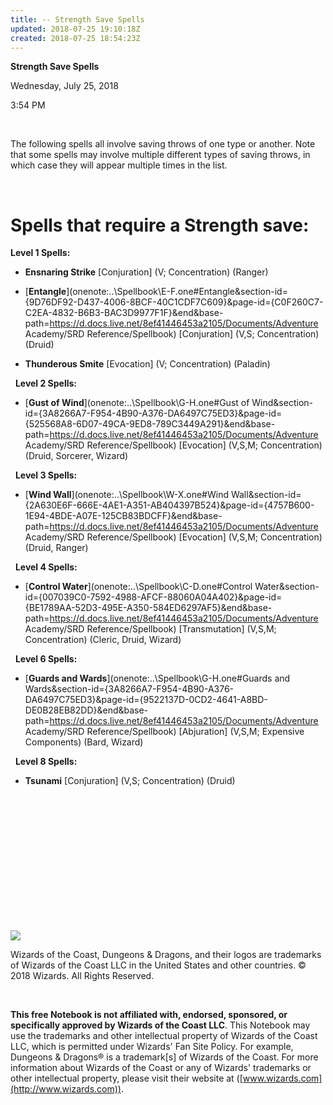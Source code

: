 ```yaml
---
title: -- Strength Save Spells
updated: 2018-07-25 19:10:18Z
created: 2018-07-25 18:54:23Z
---
```


**Strength Save Spells**

Wednesday, July 25, 2018

3:54 PM

 

The following spells all involve saving throws of one type or another. Note that some spells may involve multiple different types of saving throws, in which case they will appear multiple times in the list.

 

# **Spells that require a Strength save:**

**Level 1 Spells:**

-   **Ensnaring Strike** \[Conjuration\] (V; Concentration) (Ranger)

-   [**Entangle**](onenote:..\\Spellbook\\E-F.one#Entangle&section-id={9D76DF92-D437-4006-8BCF-40C1CDF7C609}&page-id={C0F260C7-C2EA-4832-B6B3-BAC3D9977F1F}&end&base-path=https://d.docs.live.net/8ef41446453a2105/Documents/Adventure Academy/SRD Reference/Spellbook) \[Conjuration\] (V,S; Concentration) (Druid)

-   **Thunderous Smite** \[Evocation\] (V; Concentration) (Paladin)

 
**Level 2 Spells:**

-   [**Gust of Wind**](onenote:..\\Spellbook\\G-H.one#Gust of Wind&section-id={3A8266A7-F954-4B90-A376-DA6497C75ED3}&page-id={525568A8-6D07-49CA-9ED8-789C3449A291}&end&base-path=https://d.docs.live.net/8ef41446453a2105/Documents/Adventure Academy/SRD Reference/Spellbook) \[Evocation\] (V,S,M; Concentration) (Druid, Sorcerer, Wizard)

 
**Level 3 Spells:**

-   [**Wind Wall**](onenote:..\\Spellbook\\W-X.one#Wind Wall&section-id={2A630E6F-666E-4AE1-A351-AB404397B524}&page-id={4757B600-1E94-4BDE-A07E-125CB83BDCFF}&end&base-path=https://d.docs.live.net/8ef41446453a2105/Documents/Adventure Academy/SRD Reference/Spellbook) \[Evocation\] (V,S,M; Concentration) (Druid, Ranger)

 
**Level 4 Spells:**

-   [**Control Water**](onenote:..\\Spellbook\\C-D.one#Control Water&section-id={007039C0-7592-4988-AFCF-88060A04A402}&page-id={BE1789AA-52D3-495E-A350-584ED6297AF5}&end&base-path=https://d.docs.live.net/8ef41446453a2105/Documents/Adventure Academy/SRD Reference/Spellbook) \[Transmutation\] (V,S,M; Concentration) (Cleric, Druid, Wizard)

 
**Level 6 Spells:**

-   [**Guards and Wards**](onenote:..\\Spellbook\\G-H.one#Guards and Wards&section-id={3A8266A7-F954-4B90-A376-DA6497C75ED3}&page-id={9522137D-0CD2-4641-A8BD-DE0B28EB82DD}&end&base-path=https://d.docs.live.net/8ef41446453a2105/Documents/Adventure Academy/SRD Reference/Spellbook) \[Abjuration\] (V,S,M; Expensive Components) (Bard, Wizard)

 
**Level 8 Spells:**

-   **Tsunami** \[Conjuration\] (V,S; Concentration) (Druid)

 
 
 

 

 

 

 

 

 

![](tmp\media\image1.png)

Wizards of the Coast, Dungeons & Dragons, and their logos are trademarks of Wizards of the Coast LLC in the United States and other countries. © 2018 Wizards. All Rights Reserved.

 

**This free Notebook is not affiliated with, endorsed, sponsored, or specifically approved by Wizards of the Coast LLC**. This Notebook may use the trademarks and other intellectual property of Wizards of the Coast LLC, which is permitted under Wizards' Fan Site Policy. For example, Dungeons & Dragons® is a trademark\[s\] of Wizards of the Coast. For more information about Wizards of the Coast or any of Wizards' trademarks or other intellectual property, please visit their website at ([www.wizards.com](http://www.wizards.com)).
